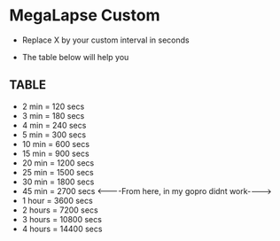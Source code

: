 MegaLapse Custom
=================

* Replace X by your custom interval in seconds

* The table below will help you

TABLE
------

* 2 min = 120 secs
* 3 min = 180 secs
* 4 min = 240 secs
* 5 min = 300 secs
* 10 min = 600 secs
* 15 min = 900 secs
* 20 min = 1200 secs
* 25 min = 1500 secs
* 30 min = 1800 secs
* 45 min = 2700 secs
<----From here, in my gopro didnt work---->
* 1 hour = 3600 secs
* 2 hours = 7200 secs
* 3 hours = 10800 secs
* 4 hours = 14400 secs
